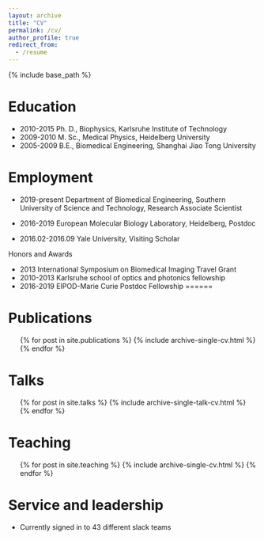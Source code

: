 ```yaml
---
layout: archive
title: "CV"
permalink: /cv/
author_profile: true
redirect_from:
  - /resume
---
```


{% include base_path %}

Education
======
* 2010-2015 Ph. D., Biophysics, Karlsruhe Institute of Technology
* 2009-2010 M. Sc., Medical Physics, Heidelberg University
* 2005-2009 B.E., Biomedical Engineering, Shanghai Jiao Tong University

Employment
======
* 2019-present Department of Biomedical Engineering, Southern University of Science and Technology, Research Associate Scientist

* 2016-2019 European Molecular Biology Laboratory, Heidelberg, Postdoc

* 2016.02-2016.09 Yale University, Visiting Scholar

Honors and Awards
* 2013 International Symposium on Biomedical Imaging Travel Grant
* 2010-2013 Karlsruhe school of optics and photonics fellowship
* 2016-2019 EIPOD-Marie Curie Postdoc Fellowship
======

Publications
======
  <ul>{% for post in site.publications %}
    {% include archive-single-cv.html %}
  {% endfor %}</ul>
  
Talks
======
  <ul>{% for post in site.talks %}
    {% include archive-single-talk-cv.html %}
  {% endfor %}</ul>
  
Teaching
======
  <ul>{% for post in site.teaching %}
    {% include archive-single-cv.html %}
  {% endfor %}</ul>
  
Service and leadership
======
* Currently signed in to 43 different slack teams

